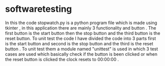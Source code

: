 # softwaretesting
In this the code stopwatch.py is a python program file which is made using tkinter , in this application there are mainly 3 functionality and button . The first button is the start button then the stop button and
the third button is the reset button. To unit test the code I have divided the code into 3 parts first is the start button and second is the stop button and the third is the reset button .
To unit test them a module named "unittest" is used in which 3 test cases are used which basically check if the button is been clicked or when the reset button is clicked the clock resets to 00:00:00 .


